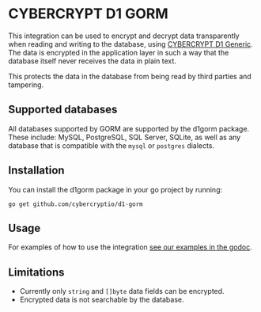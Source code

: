 # CYBERCRYPT D1 GORM

This integration can be used to encrypt and decrypt data transparently when reading and writing to the database, using [CYBERCRYPT D1 Generic](https://github.com/cybercryptio/d1-service-generic/). The data is encrypted in the application layer in such a way that the database itself never receives the data in plain text.

This protects the data in the database from being read by third parties and tampering.

## Supported databases

All databases supported by GORM are supported by the d1gorm package. These include: MySQL, PostgreSQL, SQL Server, SQLite, as well as any database that is compatible with the `mysql` or `postgres` dialects.

## Installation

You can install the d1gorm package in your go project by running:
```
go get github.com/cybercryptio/d1-gorm
```

## Usage

For examples of how to use the integration [see our examples in the godoc](TODO).

## Limitations

- Currently only `string` and `[]byte` data fields can be encrypted.
- Encrypted data is not searchable by the database.
